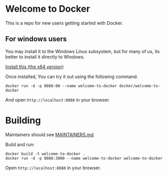 # Welcome to Docker

This is a repo for new users getting started with Docker.
## For windows users
You may install it to the Windows Linux subsystem, but for many of us, its better to install it 
directly to Windows.

[Install this (the x64 version)](
https://desktop.docker.com/win/main/amd64/Docker%20Desktop%20Installer.exe?utm_source=docker&utm_medium=webreferral&utm_campaign=docs-driven-download-win-amd64&_gl=1*zcvny1*_gcl_au*MzE3NzQ4NDQxLjE3MjQ0MzY0Mzk.*_ga*MTIyMjE1MDUxNS4xNzI0NDM2NDQw*_ga_XJWPQMJYHQ*MTcyNzA0Nzg3OS45LjEuMTcyNzA0Nzg4MC41OS4wLjA.)

Once installed, You can try it out using the following command.
```
docker run -d -p 8088:80 --name welcome-to-docker docker/welcome-to-docker
```
And open `http://localhost:8088` in your browser.

# Building

Maintainers should see [MAINTAINERS.md](MAINTAINERS.md).

Build and run:
```
docker build -t welcome-to-docker . 
docker run -d -p 8088:3000 --name welcome-to-docker welcome-to-docker
```
Open `http://localhost:8088` in your browser.
